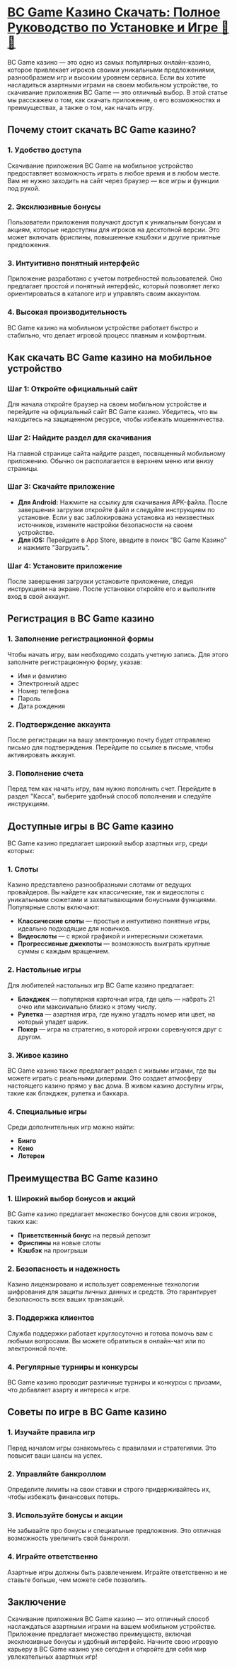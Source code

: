 # [BC Game Казино Скачать: Полное Руководство по Установке и Игре 🎰📲](https://partnerbcgame.com/d9b112f90)

BC Game казино — это одно из самых популярных онлайн-казино, которое привлекает игроков своими уникальными предложениями, разнообразием игр и высоким уровнем сервиса. Если вы хотите насладиться азартными играми на своем мобильном устройстве, то скачивание приложения BC Game — это отличный выбор. В этой статье мы расскажем о том, как скачать приложение, о его возможностях и преимуществах, а также о том, как начать игру.

## Почему стоит скачать BC Game казино?

### 1. Удобство доступа

Скачивание приложения BC Game на мобильное устройство предоставляет возможность играть в любое время и в любом месте. Вам не нужно заходить на сайт через браузер — все игры и функции под рукой.

### 2. Эксклюзивные бонусы

Пользователи приложения получают доступ к уникальным бонусам и акциям, которые недоступны для игроков на десктопной версии. Это может включать фриспины, повышенные кэшбэки и другие приятные предложения.

### 3. Интуитивно понятный интерфейс

Приложение разработано с учетом потребностей пользователей. Оно предлагает простой и понятный интерфейс, который позволяет легко ориентироваться в каталоге игр и управлять своим аккаунтом.

### 4. Высокая производительность

BC Game казино на мобильном устройстве работает быстро и стабильно, что делает игровой процесс плавным и комфортным.

## Как скачать BC Game казино на мобильное устройство

### Шаг 1: Откройте официальный сайт

Для начала откройте браузер на своем мобильном устройстве и перейдите на официальный сайт BC Game казино. Убедитесь, что вы находитесь на защищенном ресурсе, чтобы избежать мошенничества.

### Шаг 2: Найдите раздел для скачивания

На главной странице сайта найдите раздел, посвященный мобильному приложению. Обычно он располагается в верхнем меню или внизу страницы.

### Шаг 3: Скачайте приложение

* **Для Android:** Нажмите на ссылку для скачивания APK-файла. После завершения загрузки откройте файл и следуйте инструкциям по установке. Если у вас заблокирована установка из неизвестных источников, измените настройки безопасности на своем устройстве.
* **Для iOS:** Перейдите в App Store, введите в поиск "BC Game Казино" и нажмите "Загрузить".

### Шаг 4: Установите приложение

После завершения загрузки установите приложение, следуя инструкциям на экране. После установки откройте его и выполните вход в свой аккаунт.

## Регистрация в BC Game казино

### 1. Заполнение регистрационной формы

Чтобы начать игру, вам необходимо создать учетную запись. Для этого заполните регистрационную форму, указав:

* Имя и фамилию
* Электронный адрес
* Номер телефона
* Пароль
* Дата рождения

### 2. Подтверждение аккаунта

После регистрации на вашу электронную почту будет отправлено письмо для подтверждения. Перейдите по ссылке в письме, чтобы активировать аккаунт.

### 3. Пополнение счета

Перед тем как начать игру, вам нужно пополнить счет. Перейдите в раздел "Касса", выберите удобный способ пополнения и следуйте инструкциям.

## Доступные игры в BC Game казино

BC Game казино предлагает широкий выбор азартных игр, среди которых:

### 1. Слоты

Казино представлено разнообразными слотами от ведущих провайдеров. Вы найдете как классические, так и видеослоты с уникальными сюжетами и захватывающими бонусными функциями. Популярные слоты включают:

* **Классические слоты** — простые и интуитивно понятные игры, идеально подходящие для новичков.
* **Видеослоты** — с яркой графикой и интересными сюжетами.
* **Прогрессивные джекпоты** — возможность выиграть крупные суммы с каждым вращением.

### 2. Настольные игры

Для любителей настольных игр BC Game казино предлагает:

* **Блэкджек** — популярная карточная игра, где цель — набрать 21 очко или максимально близко к этому числу.
* **Рулетка** — азартная игра, где нужно угадать номер или цвет, на который упадет шарик.
* **Покер** — игра на стратегию, в которой игроки соревнуются друг с другом.

### 3. Живое казино

BC Game казино также предлагает раздел с живыми играми, где вы можете играть с реальными дилерами. Это создает атмосферу настоящего казино прямо у вас дома. В живом казино доступны игры, такие как блэкджек, рулетка и баккара.

### 4. Специальные игры

Среди дополнительных игр можно найти:

* **Бинго**
* **Кено**
* **Лотереи**

## Преимущества BC Game казино

### 1. Широкий выбор бонусов и акций

BC Game казино предлагает множество бонусов для своих игроков, таких как:

* **Приветственный бонус** на первый депозит
* **Фриспины** на новые слоты
* **Кэшбэк** на проигрыши

### 2. Безопасность и надежность

Казино лицензировано и использует современные технологии шифрования для защиты личных данных и средств. Это гарантирует безопасность всех ваших транзакций.

### 3. Поддержка клиентов

Служба поддержки работает круглосуточно и готова помочь вам с любыми вопросами. Вы можете обратиться в онлайн-чат или по электронной почте.

### 4. Регулярные турниры и конкурсы

BC Game казино проводит различные турниры и конкурсы с призами, что добавляет азарту и интереса к игре.

## Советы по игре в BC Game казино

### 1. Изучайте правила игр

Перед началом игры ознакомьтесь с правилами и стратегиями. Это повысит ваши шансы на успех.

### 2. Управляйте банкроллом

Определите лимиты на свои ставки и строго придерживайтесь их, чтобы избежать финансовых потерь.

### 3. Используйте бонусы и акции

Не забывайте про бонусы и специальные предложения. Это отличная возможность увеличить свой банкролл.

### 4. Играйте ответственно

Азартные игры должны быть развлечением. Играйте ответственно и не ставьте больше, чем можете себе позволить.

## Заключение

Скачивание приложения BC Game казино — это отличный способ наслаждаться азартными играми на вашем мобильном устройстве. Приложение предлагает множество преимуществ, включая эксклюзивные бонусы и удобный интерфейс. Начните свою игровую карьеру в BC Game казино уже сегодня и откройте для себя мир увлекательных азартных игр!
